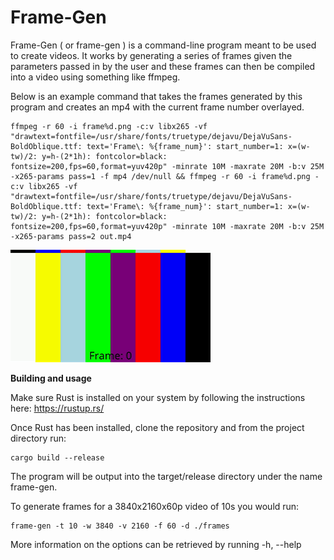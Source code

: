 # Frame-Gen

Frame-Gen ( or frame-gen ) is a command-line program meant to be used to create videos.
It works by generating a series of frames given the parameters passed in by the user
and these frames can then be compiled into a video using something like ffmpeg.

Below is an example command that takes the frames generated by this program and creates
an mp4 with the current frame number overlayed.

```
ffmpeg -r 60 -i frame%d.png -c:v libx265 -vf "drawtext=fontfile=/usr/share/fonts/truetype/dejavu/DejaVuSans-BoldOblique.ttf: text='Frame\: %{frame_num}': start_number=1: x=(w-tw)/2: y=h-(2*1h): fontcolor=black: fontsize=200,fps=60,format=yuv420p" -minrate 10M -maxrate 20M -b:v 25M -x265-params pass=1 -f mp4 /dev/null && ffmpeg -r 60 -i frame%d.png -c:v libx265 -vf "drawtext=fontfile=/usr/share/fonts/truetype/dejavu/DejaVuSans-BoldOblique.ttf: text='Frame\: %{frame_num}': start_number=1: x=(w-tw)/2: y=h-(2*1h): fontcolor=black: fontsize=200,fps=60,format=yuv420p" -minrate 10M -maxrate 20M -b:v 25M -x265-params pass=2 out.mp4
```
![alt text](https://github.com/DMLoperena-BrightSign/frame-gen/blob/main/example/output.gif)

**Building and usage**

Make sure Rust is installed on your system by following the instructions here: https://rustup.rs/

Once Rust has been installed, clone the repository and from the project directory run:

```
cargo build --release
```

The program will be output into the target/release directory under the name frame-gen.

To generate frames for a 3840x2160x60p video of 10s you would run:

```
frame-gen -t 10 -w 3840 -v 2160 -f 60 -d ./frames
```

More information on the options can be retrieved by running -h, --help
